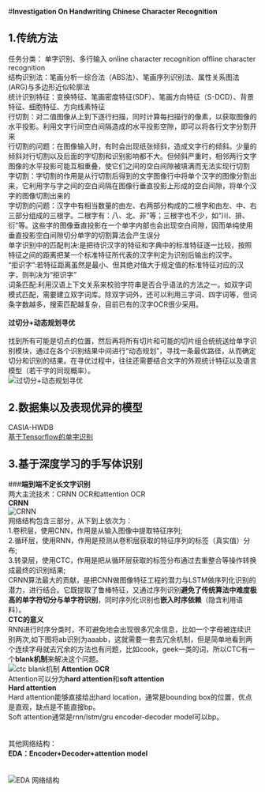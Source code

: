 #**Investigation On Handwriting Chinese Character Recognition**

## 1.传统方法
任务分类：
单字识别、多行输入
online character recognition
offline character recognition</br>
结构识别法：笔画分析一综合法（ABS法）、笔画序列识别法、属性关系图法(ARG)与多边形近似轮廓法</br>
统计识别特征：变换特征、笔画密度特征(SDF）、笔画方向特征（S-DCD）、背景特征、细胞特征、方向线素特征</br>
行切割：对二值图像从上到下逐行扫描，同时计算每扫描行的像素，以获取图像的水平投影。利用文字行间空白间隔造成的水平投影空隙，即可以将各行文字分割开来</br>
行切割的问题：在图像输入时，有时会出现纸张倾斜，造成文字行的倾斜。少量的倾斜对行切割以及后面的字切割和识别影响都不大。但倾斜严重时，相邻两行文字图像的水平投影可能互相重叠，使它们之间的空白间隙被填满而无法实现行切割</br>
字切割：字切割的作用是从行切割后得到的文字图像行中将单个汉字的图像分割出来，它利用字与字之间的空白间隔在图像行垂直投影上形成的空白间隙，将单个汉字的图像切割出来的</br>
字切割的问题：汉字中有相当数量的由左、右两部分构成的二根字和由左、中、右三部分组成的三根字。二根字有：八、北、非”等；三根字也不少，如“川、排、衍”等。这些字的图像垂直投影在一个单字内部也会出现空白间隙，因而单纯使用垂直投影空白间隙切分单字的切割算法会产生误分</br>
单字识别中的匹配判决:是把待识汉字的特征和字典中的标准特征逐一比较，按照特征之间的距离把某一个标准特征所代表的汉字判定为识别后输出的汉字。</br>
“拒识字”:若特征距离虽然是最小、但其绝对值大于规定值的标准特征对应的汉字，则判决为“拒识字”</br>
词条匹配:利用汉语上下文关系来校验字符串是否合乎语法的方法之一。如双字词模式匹配，需要建立双字词库。除双字词外，还可以利用三字词、四字词等，但词条字数越多，搜索匹配越复杂，目前已有的汉字OCR很少采用。</br>
<br>**过切分+动态规划寻优**</br>
<br>找到所有可能是切点的位置，然后再将所有切片和可能的切片组合统统送给单字识别模块，通过在各个识别结果中间进行“动态规划”，寻找一条最优路径，从而确定切分和识别的结果。在寻优过程中，往往还需要结合文字的外观统计特征以及语言模型（若干字的同现概率）。</br>
![过切分+动态规划寻优](https://img2018.cnblogs.com/blog/1093303/201901/1093303-20190129201843455-243108334.png)
<br>




## 2.数据集以及表现优异的模型
CASIA-HWDB</br>
[基于Tensorflow的单字识别](https://blog.csdn.net/zchang81/article/details/77085165)


## 3.基于深度学习的手写体识别
###**端到端不定长文字识别**
</br>两大主流技术：CRNN OCR和attention OCR</br>
**CRNN**</br>
![CRNN](https://img2018.cnblogs.com/blog/1093303/201901/1093303-20190129201843455-243108334.png)
<br>
网络结构包含三部分，从下到上依次为：
<br>1.卷积层，使用CNN，作用是从输入图像中提取特征序列;<br/>
2.循环层，使用RNN，作用是预测从卷积层获取的特征序列的标签（真实值）分布;</br>
3.转录层，使用CTC，作用是把从循环层获取的标签分布通过去重整合等操作转换成最终的识别结果;</br>
CRNN算法最大的贡献，是把CNN做图像特征工程的潜力与LSTM做序列化识别的潜力，进行结合。它既提取了鲁棒特征，又通过序列识别**避免了传统算法中难度极高的单字符切分与单字符识别**，同时序列化识别也**嵌入时序依赖**（隐含利用语料）。</br>
**CTC的意义**</br>
RNN进行时序分类时，不可避免地会出现很多冗余信息，比如一个字母被连续识别两次,如下图将ab识别为aaabb，这就需要一套去冗余机制，但是简单地看到两个连续字母就去冗余的方法也有问题，比如cook，geek一类的词，所以CTC有一个**blank机制**来解决这个问题。</br>
![ctc blank机制](https://img2018.cnblogs.com/blog/1093303/201901/1093303-20190129201921725-1294260731.png)
**Attention OCR**
<br>Attention可以分为**hard attention**和**soft attention**<br>
**Hard attention**</br>
Hard attention能够直接给出hard location，通常是bounding box的位置，优点是直观，缺点是不能直接bp。</br>
Soft attention通常是rnn/lstm/gru encoder-decoder model可以bp。</br>
<br><br>其他网络结构：<br>**EDA：Encoder+Decoder+attention model**</br></br></br>
![EDA 网络结构](https://pic4.zhimg.com/80/v2-58e1f019fcaf1562a73609e2fd1d398f_hd.jpg)



